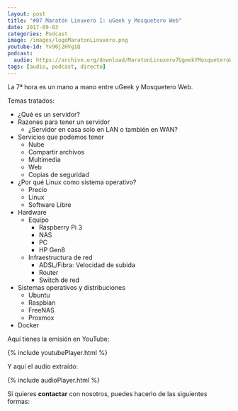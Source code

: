 ```yaml
---
layout: post
title: "#07 Maratón Linuxero I: uGeek y Mosquetero Web"
date: 2017-09-03
categories: Podcast
image: /images/logoMaratonLinuxero.png
youtube-id: Yv90j2HVg1Q
podcast:
  audio: https://archive.org/download/MaratonLinuxero7UgeekYMosqueteroWeb/Marat%C3%B3n%20Linuxero%207%20Ugeek%20y%20Mosquetero%20Web
tags: [audio, podcast, directo]
---
```

La 7ª hora es un mano a mano entre uGeek y Mosquetero Web.

Temas tratados:
* ¿Qué es un servidor?
* Razones para tener un servidor
	* ¿Servidor en casa solo en LAN o también en WAN?
* Servicios que podemos tener
	* Nube
	* Compartir archivos
	* Multimedia
	* Web
	* Copias de seguridad
* ¿Por qué Linux como sistema operativo?
	* Precio
	* Linux
	* Software Libre
* Hardware
	* Equipo
		* Raspberry Pi 3
		* NAS
		* PC
		* HP Gen8
	* Infraestructura de red
		* ADSL/Fibra: Velocidad de subida
		* Router
		* Switch de red
* Sistemas operativos y distribuciones
	* Ubuntu
	* Raspbian
	* FreeNAS
	* Proxmox
* Docker

Aquí tienes la emisión en YouTube:

{% include youtubePlayer.html %}

Y aquí el audio extraído:

{% include audioPlayer.html %}

Si quieres **contactar** con nosotros, puedes hacerlo de las siguientes formas:
